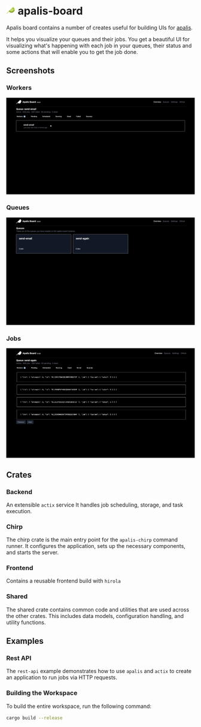 # <img alt="apalis-board" src="screenshots/logo.svg" width="24px" /> apalis-board

Apalis board contains a number of creates useful for building UIs for [apalis](https://github.com/geofmureithi/apalis).

It helps you visualize your queues and their jobs.
You get a beautiful UI for visualizing what's happening with each job in your queues, their status and some actions that will enable you to get the job done.

## Screenshots

### Workers
![Workers](screenshots/workers.png)

### Queues
![Queues](screenshots/queues.png)

### Jobs
![Jobs](screenshots/shot.png)

## Crates

### Backend

An extensible `actix` service It handles job scheduling, storage, and task execution.

### Chirp

The chirp crate is the main entry point for the `apalis-chirp` command runner. It configures the application, sets up the necessary components, and starts the server.

### Frontend

Contains a reusable frontend build with `hirola`

### Shared

The shared crate contains common code and utilities that are used across the other crates. This includes data models, configuration handling, and utility functions.

## Examples

### Rest API

The `rest-api` example demonstrates how to use `apalis` and `actix` to create an application to run jobs via HTTP requests.


### Building the Workspace

To build the entire workspace, run the following command:

```sh
cargo build --release
```

